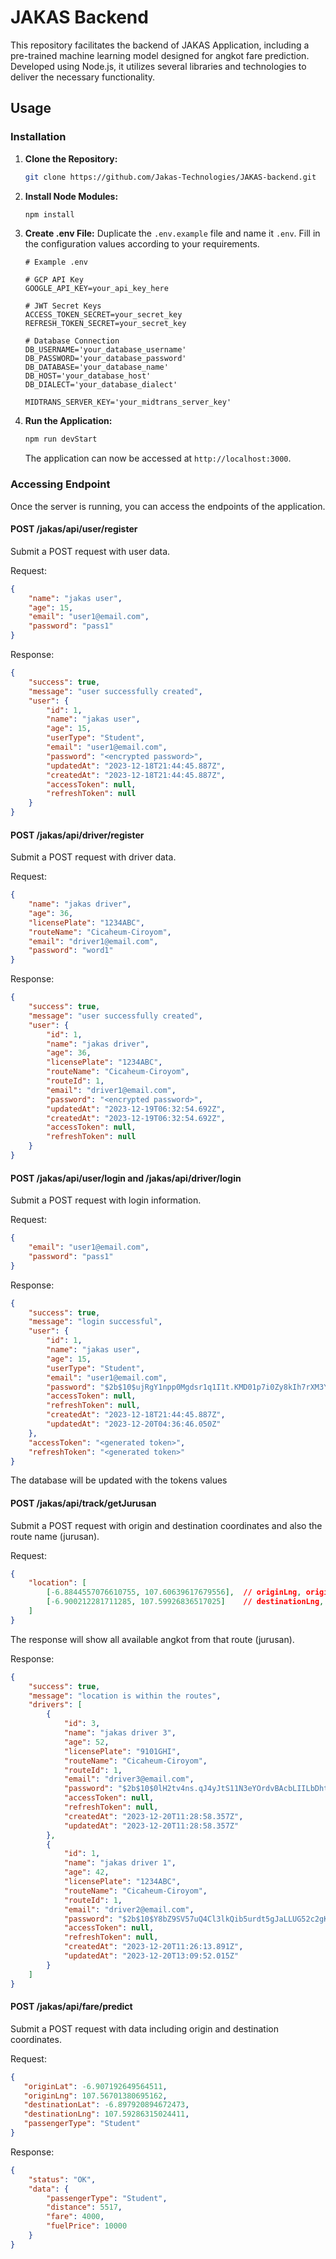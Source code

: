 
# JAKAS Backend

This repository facilitates the backend of JAKAS Application, including a pre-trained machine learning model designed for angkot fare prediction. Developed using Node.js, it utilizes several libraries and technologies to deliver the necessary functionality. 

## Usage
### Installation

1. **Clone the Repository:**
   ```bash
   git clone https://github.com/Jakas-Technologies/JAKAS-backend.git
   ```

2. **Install Node Modules:**
   ```bash
   npm install
   ```

3. **Create .env File:**
   Duplicate the `.env.example` file and name it `.env`. Fill in the configuration values according to your requirements.
   ```env
   # Example .env

   # GCP API Key
   GOOGLE_API_KEY=your_api_key_here

   # JWT Secret Keys
   ACCESS_TOKEN_SECRET=your_secret_key
   REFRESH_TOKEN_SECRET=your_secret_key

   # Database Connection
   DB_USERNAME='your_database_username'
   DB_PASSWORD='your_database_password'
   DB_DATABASE='your_database_name'
   DB_HOST='your_database_host'
   DB_DIALECT='your_database_dialect'

   MIDTRANS_SERVER_KEY='your_midtrans_server_key'
   ```
    

4. **Run the Application:**
   ```bash
   npm run devStart
   ```

   The application can now be accessed at `http://localhost:3000`.

### Accessing Endpoint

Once the server is running, you can access the endpoints of the application.

#### POST /jakas/api/user/register

Submit a POST request with user data.

Request:
```json
{
    "name": "jakas user",
    "age": 15,
    "email": "user1@email.com",
    "password": "pass1"
}

```

Response:
```json
{
    "success": true,
    "message": "user successfully created",
    "user": {
        "id": 1,
        "name": "jakas user",
        "age": 15,
        "userType": "Student",
        "email": "user1@email.com",
        "password": "<encrypted password>",
        "updatedAt": "2023-12-18T21:44:45.887Z",
        "createdAt": "2023-12-18T21:44:45.887Z",
        "accessToken": null,
        "refreshToken": null
    }
}
```

#### POST /jakas/api/driver/register

Submit a POST request with driver data.

Request:
```json
{
    "name": "jakas driver",
    "age": 36,
    "licensePlate": "1234ABC",
    "routeName": "Cicaheum-Ciroyom",
    "email": "driver1@email.com",
    "password": "word1"
}

```

Response:
```json
{
    "success": true,
    "message": "user successfully created",
    "user": {
        "id": 1,
        "name": "jakas driver",
        "age": 36,
        "licensePlate": "1234ABC",
        "routeName": "Cicaheum-Ciroyom",
        "routeId": 1,
        "email": "driver1@email.com",
        "password": "<encrypted password>",
        "updatedAt": "2023-12-19T06:32:54.692Z",
        "createdAt": "2023-12-19T06:32:54.692Z",
        "accessToken": null,
        "refreshToken": null
    }
}
```
#### POST /jakas/api/user/login and /jakas/api/driver/login

Submit a POST request with login information.

Request:
```json
{
    "email": "user1@email.com",
    "password": "pass1"
}

```

Response:
```json
{
    "success": true,
    "message": "login successful",
    "user": {
        "id": 1,
        "name": "jakas user",
        "age": 15,
        "userType": "Student",
        "email": "user1@email.com",
        "password": "$2b$10$ujRgY1npp0Mgdsr1q1I1t.KMD01p7i0Zy8kIh7rXM3Yr47BAwjVJG",
        "accessToken": null,
        "refreshToken": null,
        "createdAt": "2023-12-18T21:44:45.887Z",
        "updatedAt": "2023-12-20T04:36:46.050Z"
    },
    "accessToken": "<generated token>",
    "refreshToken": "<generated token>"
}
```

The database will be updated with the tokens values

#### POST /jakas/api/track/getJurusan

Submit a POST request with origin and destination coordinates and also the route name (jurusan).

Request:
```json
{
    "location": [
        [-6.8844557076610755, 107.60639617679556],  // originLng, originLat
        [-6.900212281711285, 107.59926836517025]    // destinationLng, destinationLat
    ]
}
```

The response will show all available angkot from that route (jurusan).

Response:
```json
{
    "success": true,
    "message": "location is within the routes",
    "drivers": [
        {
            "id": 3,
            "name": "jakas driver 3",
            "age": 52,
            "licensePlate": "9101GHI",
            "routeName": "Cicaheum-Ciroyom",
            "routeId": 1,
            "email": "driver3@email.com",
            "password": "$2b$10$0lH2tv4ns.qJ4yJtS11N3eYOrdvBAcbLIILbDhtOWm04wQ9Cz9GAS",
            "accessToken": null,
            "refreshToken": null,
            "createdAt": "2023-12-20T11:28:58.357Z",
            "updatedAt": "2023-12-20T11:28:58.357Z"
        },
        {
            "id": 1,
            "name": "jakas driver 1",
            "age": 42,
            "licensePlate": "1234ABC",
            "routeName": "Cicaheum-Ciroyom",
            "routeId": 1,
            "email": "driver2@email.com",
            "password": "$2b$10$Y8bZ9SV57uQ4Cl3lkQib5urdt5gJaLLUG52c2gKRe.z63qUBiZfm6",
            "accessToken": null,
            "refreshToken": null,
            "createdAt": "2023-12-20T11:26:13.891Z",
            "updatedAt": "2023-12-20T13:09:52.015Z"
        }
    ]
}
```

#### POST /jakas/api/fare/predict

Submit a POST request with data including origin and destination coordinates.

Request:
```json
{
   "originLat": -6.907192649564511,
   "originLng": 107.56701380695162,
   "destinationLat": -6.897920894672473,
   "destinationLng": 107.59286315024411,
   "passengerType": "Student"
}

```

Response:
```json
{
    "status": "OK",
    "data": {
        "passengerType": "Student",
        "distance": 5517,
        "fare": 4000,
        "fuelPrice": 10000
    }
}
```